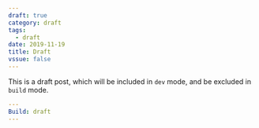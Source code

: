 ```yaml
---
draft: true
category: draft
tags:
  - draft
date: 2019-11-19
title: Draft
vssue: false
---
```


This is a draft post, which will be included in `dev` mode, and be excluded in `build` mode.

<!-- more -->

```yaml {2}
---
Build: draft
---
```
